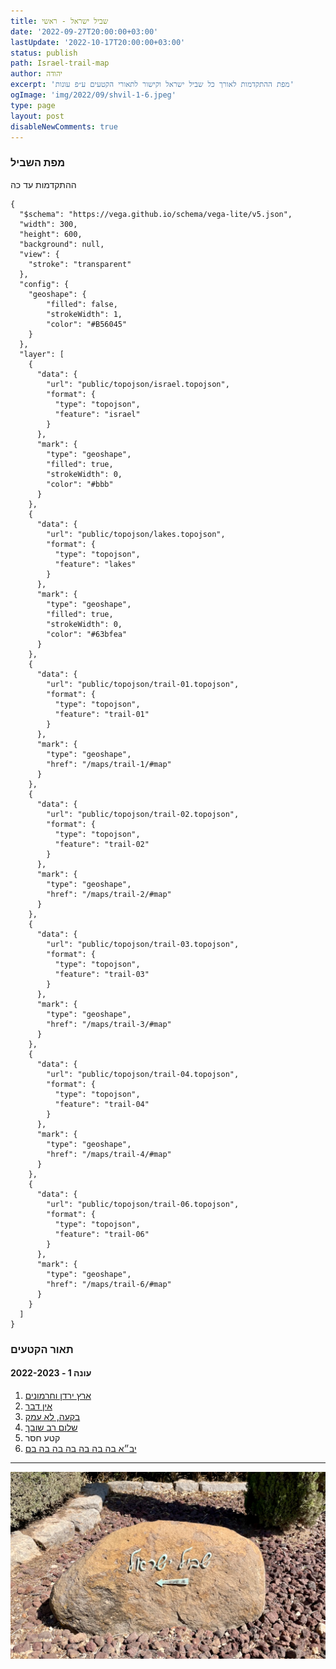 ```yaml
---
title: שביל ישראל - ראשי
date: '2022-09-27T20:00:00+03:00'
lastUpdate: '2022-10-17T20:00:00+03:00'
status: publish
path: Israel-trail-map
author: יהודה
excerpt: 'מפת ההתקדמות לאורך כל שביל ישראל וקישור לתאורי הקטעים ע״פ עונות'
ogImage: 'img/2022/09/shvil-1-6.jpeg'
type: page
layout: post
disableNewComments: true
---
```


### מפת השביל

ההתקדמות עד כה
```vegalite
{
  "$schema": "https://vega.github.io/schema/vega-lite/v5.json",
  "width": 300,
  "height": 600,
  "background": null,
  "view": {
    "stroke": "transparent"
  },
  "config": {
    "geoshape": {
        "filled": false,
        "strokeWidth": 1,
        "color": "#B56045"
    }
  },
  "layer": [
    {
      "data": {
        "url": "public/topojson/israel.topojson",
        "format": {
          "type": "topojson",
          "feature": "israel"
        }
      },
      "mark": {
        "type": "geoshape",
        "filled": true,
        "strokeWidth": 0,
        "color": "#bbb"
      }
    },
    {
      "data": {
        "url": "public/topojson/lakes.topojson",
        "format": {
          "type": "topojson",
          "feature": "lakes"
        }
      },
      "mark": {
        "type": "geoshape",
        "filled": true,
        "strokeWidth": 0,
        "color": "#63bfea"
      }
    },
    {
      "data": {
        "url": "public/topojson/trail-01.topojson",
        "format": {
          "type": "topojson",
          "feature": "trail-01"
        }
      },
      "mark": {
        "type": "geoshape",
        "href": "/maps/trail-1/#map"
      }
    },
    {
      "data": {
        "url": "public/topojson/trail-02.topojson",
        "format": {
          "type": "topojson",
          "feature": "trail-02"
        }
      },
      "mark": {
        "type": "geoshape",
        "href": "/maps/trail-2/#map"
      }
    },
    {
      "data": {
        "url": "public/topojson/trail-03.topojson",
        "format": {
          "type": "topojson",
          "feature": "trail-03"
        }
      },
      "mark": {
        "type": "geoshape",
        "href": "/maps/trail-3/#map"
      }
    },
    {
      "data": {
        "url": "public/topojson/trail-04.topojson",
        "format": {
          "type": "topojson",
          "feature": "trail-04"
        }
      },
      "mark": {
        "type": "geoshape",
        "href": "/maps/trail-4/#map"
      }
    },
    {
      "data": {
        "url": "public/topojson/trail-06.topojson",
        "format": {
          "type": "topojson",
          "feature": "trail-06"
        }
      },
      "mark": {
        "type": "geoshape",
        "href": "/maps/trail-6/#map"
      }
    }
  ]
}
```


### תאור הקטעים
#### עונה 1 - 2022-2023
1. [ארץ ירדן וחרמונים](/blog/2022/09/Israel-trail-1)
2. [אין דבר](/blog/2022/10/Israel-trail-2)
2. [בקעה, לא עמק](/blog/2022/11/Israel-trail-3)
2. [שלום רב שובך](/blog/2022/12/Israel-trail-4)
2. קטע חסר
2. [יב״א בה בה בה בה בה בה בם](/blog/2023/02/Israel-trail-6)

---

![שביל ישראל](/img/2022/09/shvil-1-6.jpeg "שביל ישראל")
